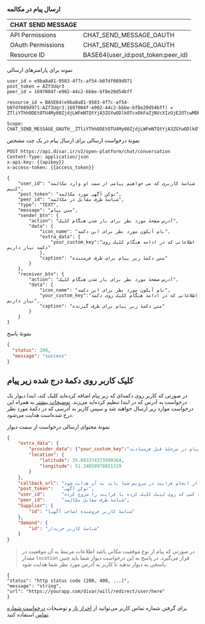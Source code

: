 ### ارسال پیام در مکالمه

| CHAT SEND MESSAGE |                                    |
| ----------------- | ---------------------------------- |
| API Permissions   | CHAT_SEND_MESSAGE_OAUTH            |
| OAuth Permissions | CHAT_SEND_MESSAGE_OAUTH            |
| Resource ID       | BASE64(user_id:post_token:peer_id) |

نمونه برای پارامترهای ارسالی

```
user_id = e9ba8a81-9583-4f7c-af54-b07df089d971
post_token = AZf3Uqr3
peer_id = 1697004f-e902-44c2-bbbe-bf8e20d54bff

resource_id = BASE64(e9ba8a81-9583-4f7c-af54-b07df089d971:AZf3Uqr3:1697004f-e902-44c2-bbbe-bf8e20d54bff) = ZTliYThhODEtOTU4My00ZjdjLWFmNTQtYjA3ZGYwODlkOTcxOkFaZjNVcXIzOjE2OTcwMDRmLWU5MDItNDRjMi1iYmJlLWJmOGUyMGQ1NGJmZg==

Scope:
CHAT_SEND_MESSAGE_OAUTH__ZTliYThhODEtOTU4My00ZjdjLWFmNTQtYjA3ZGYwODlkOTcxOkFaZjNVcXIzOjE2OTcwMDRmLWU5MDItNDRjMi1iYmJlLWJmOGUyMGQ1NGJmZg==
```

نمونهٔ درخواست ارسالی برای ارسال پیام در یک چت مشخص

```http request
POST https://api.divar.ir/v2/open-platform/chat/conversation
Content-Type: application/json
x-api-key: {{apikey}}
x-access-token: {{access_token}}

{
    "user_id": "شناسهٔ کاربری که می خواهیم پیامی از سمت او وارد مکالمه کنیم",
    "post_token": "توکن آگهی مورد مکالمه",
    "peer_id": "شناسهٔ طرف مقابل در مکالمه",
    "type": "TEXT",
    "message": "متن پیام",
    "sender_btn": {
        "action": "آدرس صفحهٔ مورد نظر برای باز شدن هنگام کلیک",
        "data": {
            "icon_name": "نام آیکون مورد نظر برای این دکمه",
            "extra_data": {
                "your_custom_key":"اطلاعاتی که در ادامه هنگام کلیک روی دکمه نیاز داریم"
            },
            "caption": "متن دکمهٔ زیر پیام برای طرف فرستنده"
        }
    },
    "receiver_btn": {
        "action": "آدرس صفحهٔ مورد نظر برای باز شدن هنگام کلیک",
        "data": {
            "icon_name": "نام آیکون مورد نظر برای این دکمه",
            "your_custom_key":"اطلاعاتی که در ادامه هنگام کلیک روی دکمه نیاز داریم",
            "caption": "متن دکمهٔ زیر پیام برای طرف گیرنده"
        }
    }
}
```

نمونهٔ پاسخ

```json
{
  "status": 200,
  "message": "success"
}
```

## کلیک کاربر روی دکمهٔ درج شده زیر پیام

در صورتی که کاربر روی دکمه‌ای که زیر پیام اضافه کرده‌اید کلیک کند، ابتدا دیوار یک درخواست به آدرس که در ابتدا تنظیم کرده‌اید می‌زند. [توضیحات بیشتر](/panel/)
به همراه این درخواست موارد زیر ارسال خواهند شد و سپس کاربر به آدرسی که در دکمهٔ مورد نظر درج شده‌است هدایت می‌شود.

نمونهٔ محتوای ارسالی درخواست از سمت دیوار

```JSON
{
    "extra_data": {
        "provider_data": {"your_custom_key":"اطلاعاتی که در درخواست ارسال پیام در مرحلهٔ قبل فرستادید"},
        "location": {
            "latitude": 35.683374373999364,
            "longitude": 51.34850978851319
        }    
    },
    "callback_url": "آدرسی که کاربر پس از انجام فرایند در سرویس شما باید به آن هدایت شود",
    "post_token":   "توکن آگهی",
    "user_id":      "شناسهٔ کسی که روی لینک کلیک کرده یا فرایند را شروع کرده",
    "peer_id":      "شناسهٔ طرف مقابل مکالمه",
    "Supplier": {
        "id": "شناسهٔ کاربر فروشنده (صاحب آگهی)"
    },
    "demand": {
        "id": "شناسهٔ کاربر خریدار"
    }
}

```
> در صورتی که پیام از نوع موقعیت مکانی باشد اطلاعات مرتبط به آن موقعیت در مقدار `location` قرار می‌گیرد.
در پاسخ به این درخواست دیوار شما باید چنین پاسخی به دیوار بدهید تا کاربر به آدرس مورد نظر شما هدایت شود.

```
{
"status": "http status code (200, 400, ...)",
"message": "string",
"url": "https://yourapp.com/divar/will/redirect/user/here"
}
```

برای گرفتن شماره تماس کاربر می‌توانید از [احراز باز](/oauth/) و توضیحات [درخواست شماره تماس](oauth/get_user.md) استفاده کنید.
